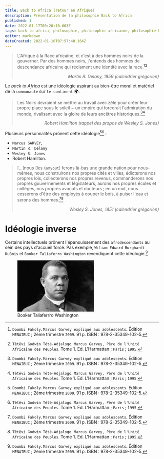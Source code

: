 ```yaml
---
title: Back to Africa (retour en Afrique)
description: Présentation de la philosophie Back to Africa
published: 1
date: 2022-01-17T00:20:10.663Z
tags: back to africa, philosophie, philosophie africaine, philosophie kamit, philosophie kemit, philosophie kémit, philosophie négro-africaine, retour en afrique
editor: markdown
dateCreated: 2022-01-10T07:57:48.164Z
---
```


> L'Afrique à la Race africaine, et c'est à des hommes noirs de la gouverner. Par des hommes noirs, j'entends des hommes de descendance africaine qui réclament une identité avec la race.[^1][^4]
> <p style="text-align: right;"><i>Martin R. Delany, 1859 (calendrier grégorien)</i></p>

Le *back to Africa* est une idéologie aspirant au bien-être moral et matériel de la `communauté` sur `le continent` :earth_africa:.

> Les Noirs devraient se mettre au travail avec zèle pour créer leur propre place sous le soleil − un empire qui forcerait l'admiration du monde, rivalisant avec la gloire de leurs ancêtres historiques.[^1][^4]
> <p style="text-align: right;"><i>Robert Hamilton (rappel des propos de Wesley S. Jones)</i></p>

Plusieurs personnalités prônent cette idéologie[^1][^4] :

- `Marcus GARVEY`,
- `Martin R. Delany`
- `Wesley S. Jones`
- Robert Hamilton.

> […]nous (les `Kamyout`) ferons là-bas une grande nation pour nous-mêmes, nous construirons nos propres cités et villes, édicterons nos propres lois, collecterons nos propres revenus, commanderons nos propres gouvernements et législateurs, aurons nos propres écoles et collèges, nos propres avocats et docteurs ; en un mot, nous cesserons d'être des employés à couper le bois, à puiser l'eau et serons des hommes.[^1][^4]
> <p style="text-align: right;"><i>Wesley S. Jones, 1851 (calendrier grégorien)</i></p>

# Idéologie inverse

Certains intellectuels prônent l'épanouissement des `afrodescendants` au sein des pays d'accueil forcé.
Pas exemple, `Wiliam Edward Burghardt DuBois` et `Booker Taliaferro Washington` revendiquent cette idéologie.[^1]

<figure class="image image_resized" style="width: 50%;"><img src="/images/personnalite/kemit/booker-t-washington/booker-taliaferro-washington_public-domain.jpg"> <figcaption>Booker Taliaferrro Washington</figcaption></figure>

[^1]: `Doumbi Fakoly`. `Marcus Garvey expliqué aux adolescents`. Édition `MENAIBUC` ; 2ème trimestre `2009`. 91 p. ISBN : 978-2-35349-102-5.
[^4]: `Têtêvi Godwin Tété-Adjalogo`. `Marcus Garvey, Père de l'Unité Africaine des Peuples`. Tome 1. Ed. L'Harmattan ; `Paris` ; `1995`.